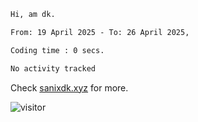 <!--START_SECTION:waka-->

```txt
Hi, am dk.

From: 19 April 2025 - To: 26 April 2025,

Coding time : 0 secs.

No activity tracked
```
Check [sanixdk.xyz](https://sanixdk.xyz) for more.

<!--END_SECTION:waka-->

<!-- i should probably build this when i will have some time -->
![visitor](https://profile-counter.glitch.me/sanix-darker/count.svg)
